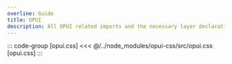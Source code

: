 ```yaml
---
overline: Guide
title: OPUI
description: All OPUI related imports and the necessary layer declarations.
---
```


::: code-group [opui.css]
<<< @/../node_modules/opui-css/src/opui.css [opui.css]
:::

